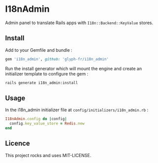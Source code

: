 # I18nAdmin

Admin panel to translate Rails apps with `I18n::Backend::KeyValue` stores.

## Install

Add to your Gemfile and bundle :

```ruby
gem 'i18n_admin', github: 'glyph-fr/i18n_admin'
```

Run the install generator which will mount the engine and create an initializer
template to configure the gem :

```bash
rails generate i18n_admin:install
```

## Usage

In the i18n_admin initializer file at `config/initializers/i18n_admin.rb` :

```ruby
I18nAdmin.config do |config|
  config.key_value_store = Redis.new
end
```

## Licence

This project rocks and uses MIT-LICENSE.